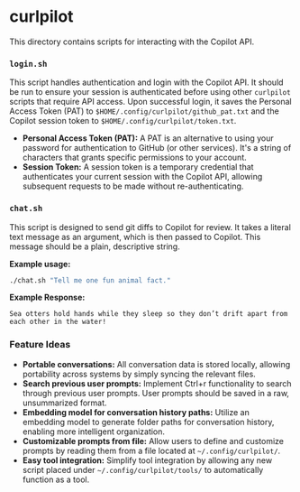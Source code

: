 # curlpilot

This directory contains scripts for interacting with the Copilot API.

### `login.sh`

This script handles authentication and login with the Copilot API. It should be run to ensure your session is authenticated before using other `curlpilot` scripts that require API access. Upon successful login, it saves the Personal Access Token (PAT) to `$HOME/.config/curlpilot/github_pat.txt` and the Copilot session token to `$HOME/.config/curlpilot/token.txt`.

*   **Personal Access Token (PAT):** A PAT is an alternative to using your password for authentication to GitHub (or other services). It's a string of characters that grants specific permissions to your account.
*   **Session Token:** A session token is a temporary credential that authenticates your current session with the Copilot API, allowing subsequent requests to be made without re-authenticating.

### `chat.sh`

This script is designed to send git diffs to Copilot for review. It takes a literal text message as an argument, which is then passed to Copilot. This message should be a plain, descriptive string.

**Example usage:**

```bash
./chat.sh "Tell me one fun animal fact."
```

**Example Response:**

```
Sea otters hold hands while they sleep so they don’t drift apart from each other in the water!
```

### Feature Ideas

*   **Portable conversations:** All conversation data is stored locally, allowing portability across systems by simply syncing the relevant files.
*   **Search previous user prompts:** Implement Ctrl+r functionality to search through previous user prompts. User prompts should be saved in a raw, unsummarized format.
*   **Embedding model for conversation history paths:** Utilize an embedding model to generate folder paths for conversation history, enabling more intelligent organization.
*   **Customizable prompts from file:** Allow users to define and customize prompts by reading them from a file located at `~/.config/curlpilot/`.
*   **Easy tool integration:** Simplify tool integration by allowing any new script placed under `~/.config/curlpilot/tools/` to automatically function as a tool.

